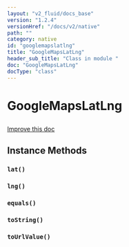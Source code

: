 ```yaml
---
layout: "v2_fluid/docs_base"
version: "1.2.4"
versionHref: "/docs/v2/native"
path: ""
category: native
id: "googlemapslatlng"
title: "GoogleMapsLatLng"
header_sub_title: "Class in module "
doc: "GoogleMapsLatLng"
docType: "class"
---
```









<h1 class="api-title">

  
  GoogleMapsLatLng
  

  

  

</h1>

<a class="improve-v2-docs" href="http://github.com/driftyco/ionic-native/edit/master/-native/src/plugins/googlemaps.ts#L988">
  Improve this doc
</a>





<!-- decorators --><!-- @usage tag -->


<!-- @property tags -->


<!-- methods on the class -->

<h2>Instance Methods</h2>

<div id="lat"></div>

<h3>
  <code>lat()</code>


</h3>












<div id="lng"></div>

<h3>
  <code>lng()</code>


</h3>












<div id="equals"></div>

<h3>
  <code>equals()</code>


</h3>












<div id="toString"></div>

<h3>
  <code>toString()</code>


</h3>












<div id="toUrlValue"></div>

<h3>
  <code>toUrlValue()</code>


</h3>










<!-- related link --><!-- end content block -->


<!-- end body block -->

